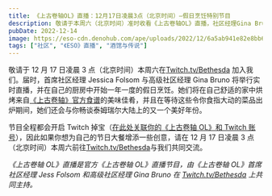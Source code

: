 ```yaml
---
title: 《上古卷轴OL》直播：12月17日凌晨3点（北京时间）—假日烹饪特别节目
description: 敬请于本周六（北京时间）准时收看《上古卷轴OL》直播，社区经理Gina Bruno与Jess Folsom将现场准备来自《上古卷轴》官方食谱的节日大餐！
pubDate: 2022-12-14
image: https://eso-cdn.denohub.com/ape/uploads/2022/12/6a5ab941e82e8bb61202e2c11360151d.jpg
tags: ["社区", "《ESO》直播", "酒馆与传说"]
---
```


敬请于 12 月 17 日凌晨 3 点（北京时间）本周六在[Twitch.tv/Bethesda](https://www.twitch.tv/Bethesda)
加入我们。届时，首席社区经理 Jessica Folsom 与高级社区经理 Gina Bruno
将举行实时直播，并在自己的厨房中开始一年一度的假日烹饪。她们将在自己舒适的家中烘烤来自[《上古卷轴》官方食谱](https://www.amazon.com/Elder-Scrolls-Official-Cookbook/dp/1683833988)的美味佳肴，并且在等待这些令你食指大动的菜品出炉期间，她们还会与你畅谈泰姆瑞尔大陆上的又一个美好年份。

节目全程都会开启 Twitch
掉宝（[在此处关联你的《上古卷轴 OL》和 Twitch 账号](https://help.elderscrollsonline.com/app/answers/detail/a_id/41809/)），因此如果你想为自己的节日大餐增添一些创意，请在
12 月 17 日凌晨 3 点（北京时间）本周六前往[Twitch.tv/Bethesda](https://www.twitch.tv/Bethesda)与我们共同交流。

_《上古卷轴 OL》直播是官方《上古卷轴 OL》直播节目，由《上古卷轴 OL》首席社区经理 Jess Folsom 和高级社区经理 Gina Bruno
在_ [_Twitch.tv/Bethesda_](https://www.twitch.tv/bethesda) _上共同主持。_
